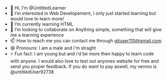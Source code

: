 - 👋 Hi, I’m @UntitledLearner
- 👀 I’m interested in Web Developement, I only just started learning but would love to learn more/
- 🌱 I’m currently learning HTML
- 💞️ I’m looking to collaborate on Anything simple, something that will give me a learning experience 
- 📫 How to reach me you can contact me through gituser110@gmail.com
- 😄 Pronouns: I am a male and i'm straght
- ⚡ Fun fact: I am young but and i'd be more then happy to learn code with anyone. I would also love to test out anyones website for free and send you proper feedback. If you do want to pay aswell, my venmo is @untitledUser92738

<!---
UntitledLearner/UntitledLearner is a ✨ special ✨ repository because its `README.md` (this file) appears on your GitHub profile.
You can click the Preview link to take a look at your changes.
--->
